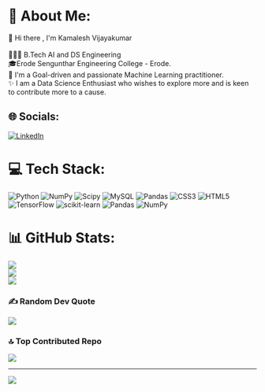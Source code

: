 # 💫 About Me:
🚀 Hi there , I'm Kamalesh Vijayakumar<br><br>👨🏻‍🎓 B.Tech AI and DS Engineering <br>🎓Erode Sengunthar Engineering College - Erode.<br>🎯 I'm a Goal-driven  and passionate Machine Learning practitioner.<br>✨ I am a Data Science Enthusiast who wishes to explore more and is keen to contribute more to a cause.<br>


## 🌐 Socials:
[![LinkedIn](https://img.shields.io/badge/LinkedIn-%230077B5.svg?logo=linkedin&logoColor=white)](https://linkedin.com/in/https://www.linkedin.com/in/kamaleshvijayakumar30/) 

# 💻 Tech Stack:
![Python](https://img.shields.io/badge/python-3670A0?style=for-the-badge&logo=python&logoColor=ffdd54) ![NumPy](https://img.shields.io/badge/numpy-%23013243.svg?style=for-the-badge&logo=numpy&logoColor=white) ![Scipy](https://img.shields.io/badge/SciPy-%230C55A5.svg?style=for-the-badge&logo=scipy&logoColor=%white) ![MySQL](https://img.shields.io/badge/mysql-%2300000f.svg?style=for-the-badge&logo=mysql&logoColor=white) ![Pandas](https://img.shields.io/badge/pandas-%23150458.svg?style=for-the-badge&logo=pandas&logoColor=white) ![CSS3](https://img.shields.io/badge/css3-%231572B6.svg?style=for-the-badge&logo=css3&logoColor=white) ![HTML5](https://img.shields.io/badge/html5-%23E34F26.svg?style=for-the-badge&logo=html5&logoColor=white) ![TensorFlow](https://img.shields.io/badge/TensorFlow-%23FF6F00.svg?style=for-the-badge&logo=TensorFlow&logoColor=white) ![scikit-learn](https://img.shields.io/badge/scikit--learn-%23F7931E.svg?style=for-the-badge&logo=scikit-learn&logoColor=white) ![Pandas](https://img.shields.io/badge/pandas-%23150458.svg?style=for-the-badge&logo=pandas&logoColor=white) ![NumPy](https://img.shields.io/badge/numpy-%23013243.svg?style=for-the-badge&logo=numpy&logoColor=white)
# 📊 GitHub Stats:
![](https://github-readme-stats.vercel.app/api?username=Kamalesh-Vijayakumar&theme=merko&hide_border=false&include_all_commits=false&count_private=false)<br/>
![](https://github-readme-streak-stats.herokuapp.com/?user=Kamalesh-Vijayakumar&theme=merko&hide_border=false)<br/>
![](https://github-readme-stats.vercel.app/api/top-langs/?username=Kamalesh-Vijayakumar&theme=merko&hide_border=false&include_all_commits=false&count_private=false&layout=compact)

### ✍️ Random Dev Quote
![](https://quotes-github-readme.vercel.app/api?type=horizontal&theme=radical)

### 🔝 Top Contributed Repo
![](https://github-contributor-stats.vercel.app/api?username=Kamalesh-Vijayakumar&limit=5&theme=gruvbox&combine_all_yearly_contributions=true)

---
[![](https://visitcount.itsvg.in/api?id=Kamalesh-Vijayakumar&icon=0&color=0)](https://visitcount.itsvg.in)

<!-- Proudly created with GPRM ( https://gprm.itsvg.in ) -->
